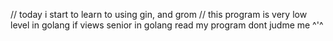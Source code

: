 // today i start to learn to using gin, and grom
// this program is very low level in golang
if views senior in golang read my program dont judme me ^'^
